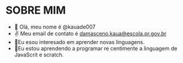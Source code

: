 # SOBRE MIM
- 👋 Olá, meu nome é @kauade007
- ✌️ Meu email de contato é damasceno.kaua@escola.pr.gov.br
- 🌱Eu esou interesado em aprender novas linguagens.
- 💞️Eu estou aprendendo a programar re centimente a linguagem de JavaScrit e scratch.

